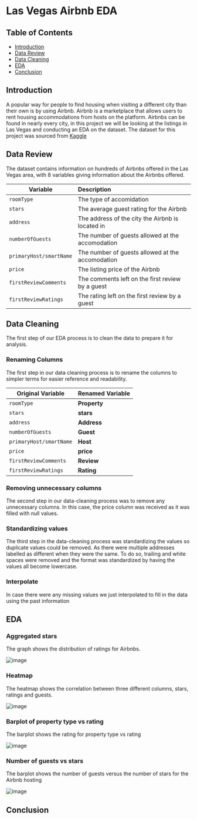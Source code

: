 # Las Vegas Airbnb EDA

## Table of Contents
* [Introduction](#introduction)
* [Data Review](#data-review)
* [Data Cleaning](#data-cleaning)
* [EDA](#eda)
* [Conclusion](#conclusion)

## Introduction

A popular way for people to find housing when visiting a different city than their own is by using Airbnb. Airbnb is a marketplace that allows users to rent housing accommodations from hosts on the platform. Airbnbs can be found in nearly every city, in this project we will be looking at the listings in Las Vegas and conducting an EDA on the dataset. The dataset for this project was sourced from [Kaggle](https://www.kaggle.com/datasets/kanchana1990/airbnb-las-vegas-listings)

## Data Review

The dataset contains information on hundreds of Airbnbs offered in the Las Vegas area, with 8 variables giving information about the Airbnbs offered.

| Variable      | Description           | 
| ------------- |:---------------------| 
| `roomType`     | The type of accomidation   |
| `stars`     | The average guest rating for the Airbnb   |   
| `address` | The address of the city the Airbnb is located in                             |
| `numberOfGuests`     | The number of guests allowed at the accomodation  |
| `primaryHost/smartName`     | The number of guests allowed at the accomodation  |
| `price`     | The listing price of the Airbnb    |   
| `firstReviewComments` | The comments left on the first review by a guest                           |
| `firstReviewRatings`     | The rating left on the first review by a guest  |

## Data Cleaning

The first step of our EDA process is to clean the data to prepare it for analysis. 

### Renaming Columns

The first step in our data cleaning process is to rename the columns to simpler terms for easier reference and readability.

| Original Variable      | Renamed Variable          | 
| ------------- |:---------------------| 
| `roomType`     | **Property** |
| `stars`     | **stars**   |   
| `address` | **Address**                            |
| `numberOfGuests`     | **Guest** |
| `primaryHost/smartName`     | **Host**  |
| `price`     | **price**  |   
| `firstReviewComments` | **Review**                  |
| `firstReviewRatings`     | **Rating**  |

### Removing unnecessary columns

The second step in our data-cleaning process was to remove any unnecessary columns. In this case, the price column was received as it was filled with null values.

### Standardizing values

The third step in the data-cleaning process was standardizing the values so duplicate values could be removed. As there were multiple addresses labelled as different when they were the same. To do so, trailing and white spaces were removed and the format was standardized by having the values all become lowercase.

### Interpolate

In case there were any missing values we just interpolated to fill in the data using the past information

## EDA

### Aggregated stars 

The graph shows the distribution of ratings for Airbnbs.

![image](https://github.com/jidafan/Las-Vegas-Airbnb-EDA/assets/141703009/d37efc65-f7ca-41fd-bbd1-12c3b91bae7b)

### Heatmap

The heatmap shows the correlation between three different columns, stars, ratings and guests.

![image](https://github.com/jidafan/Las-Vegas-Airbnb-EDA/assets/141703009/f47a3a04-0e4c-4ca4-b704-006add114989)

### Barplot of property type vs rating

The barplot shows the rating for property type vs rating

![image](https://github.com/jidafan/Las-Vegas-Airbnb-EDA/assets/141703009/52e744bb-68c9-4015-9484-40687117cb4d)

### Number of guests vs stars

The barplot shows the number of guests versus the number of stars for the Airbnb hosting
 
![image](https://github.com/jidafan/Las-Vegas-Airbnb-EDA/assets/141703009/41f764c3-71b7-4b87-948b-f151ab965501)

## Conclusion

